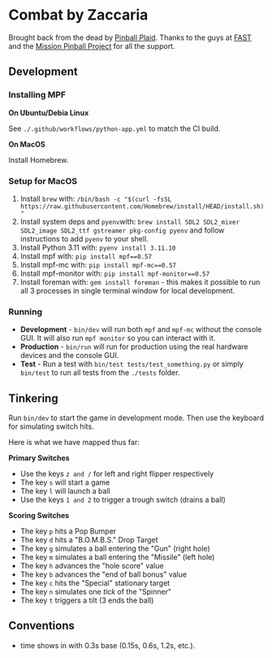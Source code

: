 Combat by Zaccaria
==================

Brought back from the dead by [Pinball Plaid](http://pinballplaid.com/). Thanks to the guys at [FAST](http://fastpinballdev.gdsocial.com/) and the [Mission Pinball Project](https://github.com/missionpinball) for all the support.

Development
-----------

### Installing MPF

**On Ubuntu/Debia Linux**

See `./.github/workflows/python-app.yml` to match the CI build.

**On MacOS**

Install Homebrew.

### Setup for MacOS
1. Install `brew` with:
   `/bin/bash -c "$(curl -fsSL https://raw.githubusercontent.com/Homebrew/install/HEAD/install.sh)"`
1. Install system deps and `pyenv`with:
   `brew install SDL2 SDL2_mixer SDL2_image SDL2_ttf gstreamer pkg-config pyenv` and follow instructions to add `pyenv`
   to your shell.
1. Install Python 3.11 with:
   `pyenv install 3.11.10`
1. Install mpf with:
   `pip install mpf==0.57`
1. Install mpf-mc with:
   `pip install mpf-mc==0.57`
1. Install mpf-monitor with:
   `pip install mpf-monitor==0.57`
1. Install foreman with:
   `gem install foreman` - this makes it possible to run all 3
   processes in single terminal window for local development.

### Running

- **Development** - `bin/dev` will run both `mpf` and `mpf-mc`
  without the console GUI. It will also run `mpf monitor` so
  you can interact with it.
- **Production** - `bin/run` will run for production using
  the real hardware devices and the console GUI.
- **Test** - Run a test with `bin/test tests/test_something.py` or
  simply `bin/test` to run all tests from the `./tests` folder.

Tinkering
---------

Run `bin/dev` to start the game in development mode. Then use
the keyboard for simulating switch hits.

Here is what we have mapped thus far:

**Primary Switches**

* Use the keys `z and /` for left and right flipper respectively
* The key `s` will start a game
* The key `l` will launch a ball
* Use the keys `1 and 2` to trigger a trough switch (drains a ball)

**Scoring Switches**

* The key `p` hits a Pop Bumper
* The key `d` hits a "B.O.M.B.S." Drop Target
* The key `g` simulates a ball entering the "Gun" (right hole)
* The key `m` simulates a ball entering the "Missile" (left hole)
* The key `h` advances the "hole score" value
* The key `b` advances the "end of ball bonus" value
* The key `c` hits the "Special" stationary target
* The key `n` simulates one *tick* of the "Spinner"
* The key `t` triggers a tilt (3 ends the ball)

Conventions
-----------

* time shows in with 0.3s base (0.15s, 0.6s, 1.2s, etc.).
